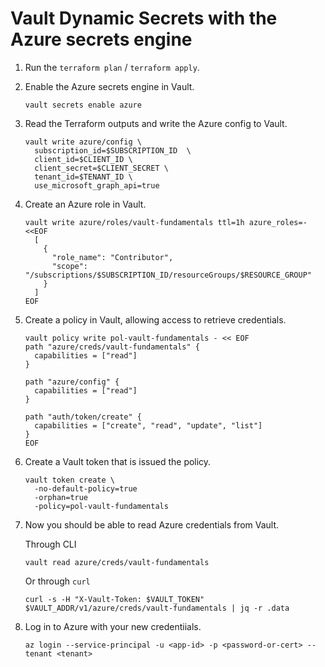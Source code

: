 # Vault Dynamic Secrets with the Azure secrets engine

1. Run the `terraform plan` / `terraform apply`.
2. Enable the Azure secrets engine in Vault.

   ```shell
   vault secrets enable azure
   ```

3. Read the Terraform outputs and write the Azure config to Vault.

   ```shell
   vault write azure/config \
     subscription_id=$SUBSCRIPTION_ID  \
     client_id=$CLIENT_ID \
     client_secret=$CLIENT_SECRET \
     tenant_id=$TENANT_ID \
     use_microsoft_graph_api=true
   ```

4. Create an Azure role in Vault.

   ```shell
   vault write azure/roles/vault-fundamentals ttl=1h azure_roles=-<<EOF
     [
       {
         "role_name": "Contributor",
         "scope":  "/subscriptions/$SUBSCRIPTION_ID/resourceGroups/$RESOURCE_GROUP"
       }
     ]
   EOF
   ```

5. Create a policy in Vault, allowing access to retrieve credentials.

   ```shell
   vault policy write pol-vault-fundamentals - << EOF
   path "azure/creds/vault-fundamentals" {
     capabilities = ["read"]
   }

   path "azure/config" {
     capabilities = ["read"]
   }

   path "auth/token/create" {
     capabilities = ["create", "read", "update", "list"]
   }
   EOF
   ```

6. Create a Vault token that is issued the policy.

   ```shell
   vault token create \
     -no-default-policy=true
     -orphan=true
     -policy=pol-vault-fundamentals
   ```

7. Now you should be able to read Azure credentials from Vault.

   Through CLI

   ```shell
   vault read azure/creds/vault-fundamentals
   ```

   Or through `curl`

   ```shell
   curl -s -H "X-Vault-Token: $VAULT_TOKEN" $VAULT_ADDR/v1/azure/creds/vault-fundamentals | jq -r .data
   ```

8. Log in to Azure with your new credentiials.

   ```shell
   az login --service-principal -u <app-id> -p <password-or-cert> --tenant <tenant>
   ```
